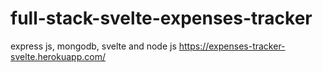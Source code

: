 # full-stack-svelte-expenses-tracker
express js, mongodb, svelte and node js https://expenses-tracker-svelte.herokuapp.com/
